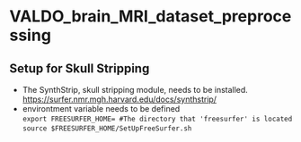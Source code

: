 # VALDO_brain_MRI_dataset_preprocessing

## Setup for Skull Stripping
- The SynthStrip, skull stripping module, needs to be installed. <URL> https://surfer.nmr.mgh.harvard.edu/docs/synthstrip/
- environtment variable needs to be defined \
`export FREESURFER_HOME= #The directory that 'freesurfer' is located` \
`source $FREESURFER_HOME/SetUpFreeSurfer.sh`
